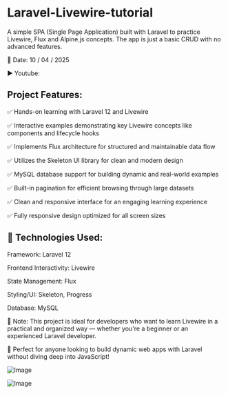 # Laravel-Livewire-tutorial

A simple SPA (Single Page Application) built with Laravel to practice Livewire, Flux and Alpine.js concepts. The app is just a basic CRUD with no advanced features.

📅 Date: 10 / 04 / 2025

▶️ Youtube: 

## Project Features:

✅ Hands-on learning with Laravel 12 and Livewire

✅ Interactive examples demonstrating key Livewire concepts like components and lifecycle hooks

✅ Implements Flux architecture for structured and maintainable data flow

✅ Utilizes the Skeleton UI library for clean and modern design

✅ MySQL database support for building dynamic and real-world examples

✅ Built-in pagination for efficient browsing through large datasets

✅ Clean and responsive interface for an engaging learning experience

✅ Fully responsive design optimized for all screen sizes


## 🔧 Technologies Used:
Framework: Laravel 12

Frontend Interactivity: Livewire

State Management: Flux

Styling/UI: Skeleton, Progress

Database: MySQL

📌 Note: This project is ideal for developers who want to learn Livewire in a practical and organized way — whether you're a beginner or an experienced Laravel developer.

📢 Perfect for anyone looking to build dynamic web apps with Laravel without diving deep into JavaScript!




![Image](https://github.com/user-attachments/assets/065c52d8-30fa-4fb2-9457-7c7426b100ad)


![Image](https://github.com/user-attachments/assets/1a0e49db-6984-4166-b8ae-55aec6566af4)
